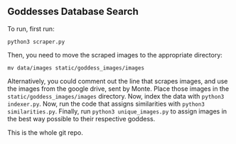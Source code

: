 ## Goddesses Database Search

To run, first run:

`python3 scraper.py`

Then, you need to move the scraped images to the appropriate directory:

`mv data/images static/goddess_images/images`

Alternatively, you could comment out the line that scrapes images, and use the images from the google drive, sent by Monte. Place those images in the `static/goddess_images/images` directory. Now, index the data with `python3 indexer.py`. Now, run the code that assigns similarities with `python3 similarities.py`. Finally, run `python3 unique_images.py` to assign images in the best way possible to their respective goddess.

This is the whole git repo.
